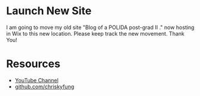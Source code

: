 <html>
	<head>
		<title>Chris KY, Fung's Homepage</title>
	</head>
	<body>
		<h1>Launch New Site</h1>
		<p>I am going to move my old site "<a herf="http://chrisfung1125.wixsite.com/research-blog">Blog of a POLIDA post-grad II .</a>" now hosting in Wix to this new location. Please keep track the new movement. Thank You!</p>
		<h1>Resources</h1>
	 	<ul>
        		<li><a href="https://www.youtube.com/channel/UCp0xYv7zaQmAj77GcU-msJg">YouTube Channel</a></li>
        		<li><a href="https://github.com/chriskyfung">github.com/chriskyfung</a></li>
		</ul>
	</body>
</html>
